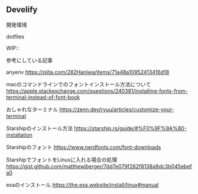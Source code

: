 
## Develify
開発環境

dotfiles


WIP::

参考にしている記事

anyenv
https://qiita.com/282Haniwa/items/71a48a10952413416d18


macのコマンドラインでのフォントインストール方法について
https://apple.stackexchange.com/questions/240381/installing-fonts-from-terminal-instead-of-font-book


おしゃれなターミナル
https://zenn.dev/ryuu/articles/customize-your-terminal

Starshipのインストール方法
https://starship.rs/guide/#%F0%9F%9A%80-installation

Starshipのフォント
https://www.nerdfonts.com/font-downloads

StarshipでフォントをLinuxに入れる場合の処理
https://gist.github.com/matthewjberger/7dd7e079f282f8138a9dc3b045ebefa0


exaのインストール
https://the.exa.website/install/linux#manual